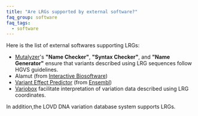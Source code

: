 ```yaml
---
title: "Are LRGs supported by external software?"
faq_group: software
faq_tags:
  - software
---
```


Here is the list of external softwares supporting LRGs:  

* [Mutalyzer](http://www.mutalyzer.nl/)'s **"Name Checker"**, **"Syntax Checker"**, and **"Name Generator"** ensure that variants described using LRG sequences follow HGVS guidelines.  
* Alamut (from [Interactive Biosoftware](http://www.interactive-biosoftware.com/))
* [Variant Effect Predictor](http://www.ensembl.org/VEP) (from [Ensembl](http://www.ensembl.org))
* [Variobox](http://bioinformatics.ua.pt/software/variobox/) facilitate interpretation of variation data described using LRG coordinates.  

In addition,the LOVD DNA variation database system supports LRGs.
